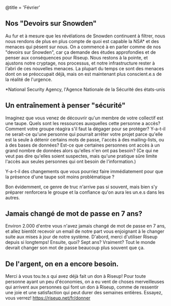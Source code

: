 @title = 'Février'

## Nos "Devoirs sur Snowden"

Au fur et à mesure que les révélations de Snowden continuent à filtrer, nous nous rendons de plus en plus compte de quoi est capable la NSA* et des menaces qui pèsent sur nous. On a commencé à en parler comme de nos "devoirs sur Snowden", car ça demande des études approfondies et de penser aux conséquences pour Riseup. Nous restons à la pointe, et ajustons notre cryptage, nos processus, et notre infrastructure rester à l'abri de ces nouvelles menaces. La plupart du temps ce sont des menaces dont on se préoccupait déjà, mais on est maintenant plus conscient.e.s de la réalité de l'urgence.

*National Security Agency, l'Agence Nationale de la Sécurité des états-unis


## Un entraînement à penser "sécurité"

Imaginez que vous venez de découvrir qu'un membre de votre collectif est une taupe. Quels sont les ressources auxquelles cette personne a accès? Comment votre groupe réagira s'il faut la dégager pour se protéger? Y-a-t-il ne serait-ce qu'une personne qui pourrait arrêter votre projet parce qu'elle est la seule à détenir certains mots de passe, l'accès à des mailing-lists, ou à des bases de données? Est-ce que certaines personnes ont accès à un grand nombre de données alors qu'elles n'en ont pas besoin? (Ce qui ne veut pas dire qu'elles soient suspectes, mais qu'une pratique sûre limite l'accès aux seules personnes qui ont besoin de l'information.)

Y-a-t-il des changements que vous pourriez faire immédiatement pour que la présence d'une taupe soit moins problématique ?

Bon évidemment, ce genre de truc n'arrive pas si souvent, mais bien s'y préparer renforcera le groupe et la confiance qu'on aura les un.e.s dans les autres.


## Jamais changé de mot de passe en 7 ans?

Environ 2.000 d'entre vous n'avez jamais changé de mot de passe en 7 ans, et allez bientôt recevoir un email de notre part vous enjoignant à le changer suite aux mises à jour de notre système. D'abord, merci d'utiliser Riseup depuis si longtemps! Ensuite, quoi? Sept ans? Vraiment? Tout le monde devrait changer son mot de passe beaucoup plus souvent que ça.


## De l'argent, on en a encore besoin.

Merci à vous tou.te.s qui avez déjà fait un don à Riseup! Pour toute personne ayant un peu d'économies, on a eu vent de choses merveilleuses qui arrivent aux personnes qui font un don à Riseup, comme de ressentir une joie et une satisfaction qui peut durer des semaines entières. Essayez, vous verrez!
https://riseup.net/fr/donner
